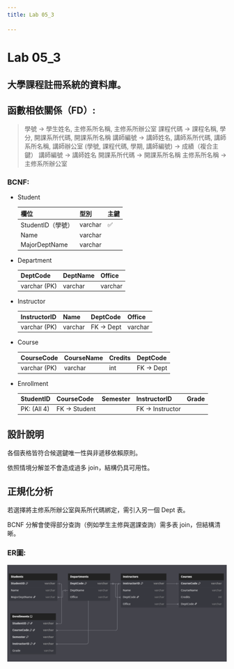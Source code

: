 ```yaml
---
title: Lab 05_3

---
```


# Lab 05_3
## 大學課程註冊系統的資料庫。
## 函數相依關係（FD）:
>學號 → 學生姓名, 主修系所名稱, 主修系所辦公室
課程代碼 → 課程名稱, 學分, 開課系所代碼, 開課系所名稱
講師編號 → 講師姓名, 講師系所代碼, 講師系所名稱, 講師辦公室
(學號, 課程代碼, 學期, 講師編號) → 成績（複合主鍵）
講師編號 → 講師姓名
開課系所代碼 → 開課系所名稱
主修系所名稱 → 主修系所辦公室

### BCNF:
* Student

    | 欄位            | 型別      | 主鍵 |
    | ------------- | ------- | -- |
    | StudentID（學號） | varchar | ✅  |
    | Name          | varchar |    |
    | MajorDeptName | varchar |    |
    
* Department

    | DeptCode     | DeptName | Office  |
    | ------------ | -------- | ------- |
    | varchar (PK) | varchar  | varchar |

* Instructor

    | InstructorID | Name    | DeptCode  | Office  |
    | ------------ | ------- | --------- | ------- |
    | varchar (PK) | varchar | FK → Dept | varchar |
    
* Course

    | CourseCode   | CourseName | Credits | DeptCode  |
    | ------------ | ---------- | ------- | --------- |
    | varchar (PK) | varchar    | int     | FK → Dept |
    
* Enrollment

    | StudentID   | CourseCode   | Semester | InstructorID    | Grade |
    | ----------- | ------------ | -------- | --------------- | ----- |
    | PK: (All 4) | FK → Student |          | FK → Instructor |       |
    
## 設計說明

各個表格皆符合候選鍵唯一性與非遞移依賴原則。

依照情境分解並不會造成過多 join，結構仍具可用性。

## 正規化分析

若選擇將主修系所辦公室與系所代碼綁定，需引入另一個 Dept 表。

BCNF 分解會使得部分查詢（例如學生主修與選課查詢）需多表 join，但結構清晰。

### ER圖:
![image](https://github.com/CHENGXee/lab_5/blob/main/Lab-05_3/image_3.png)
